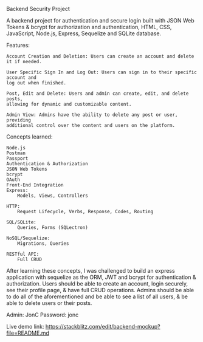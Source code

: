 Backend Security Project

A backend project for authentication and secure login built with JSON Web Tokens & bcrypt for authorization and authentication, HTML, CSS, JavaScript, Node.js, Express, Sequelize and SQLite database.

Features:

    Account Creation and Deletion: Users can create an account and delete it if needed.
    
    User Specific Sign In and Log Out: Users can sign in to their specific account and 
    log out when finished.
    
    Post, Edit and Delete: Users and admin can create, edit, and delete posts, 
    allowing for dynamic and customizable content.
    
    Admin View: Admins have the ability to delete any post or user, providing 
    additional control over the content and users on the platform.
    
Concepts learned:

    Node.js
    Postman
    Passport
    Authentication & Authorization
    JSON Web Tokens
    bcrypt
    OAuth
    Front-End Integration
    Express:
        Models, Views, Controllers
    
    HTTP:
        Request Lifecycle, Verbs, Response, Codes, Routing
        
    SQL/SQLite:
        Queries, Forms (SQLectron)
        
    NoSQL/Sequelize:
        Migrations, Queries
        
    RESTful API:
        Full CRUD
        
After learning these concepts, I was challenged to build an express application with sequelize as the ORM, JWT and bcrypt for authentication & authorization. Users should be able to create an account, login securely, see their profile page, & have full CRUD operations. Admins should be able to do all of the aforementioned and be able to see a list of all users, & be able to delete users or their posts.
   
Admin: JonC
Password: jonc

Live demo link: https://stackblitz.com/edit/backend-mockup?file=README.md
